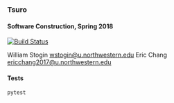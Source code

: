 ### Tsuro
#### Software Construction, Spring 2018

[![Build Status](https://travis-ci.com/chang/Tsuro.svg?token=Vs959weLwfA54UrbgMsc&branch=master)](https://travis-ci.com/chang/Tsuro)

William Stogin wstogin@u.northwestern.edu
Eric Chang ericchang2017@u.northwestern.edu


#### Tests

```
pytest
```